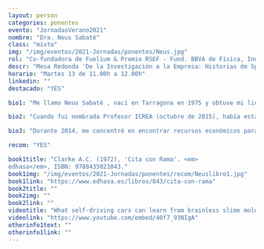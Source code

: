 ```yaml
---
layout: person
categories: ponentes
evento: "JornadasVerano2021"
nombre: "Dra. Neus Sabaté"
class: "mixto"
img: "/img/eventos/2021-Jornadas/ponentes/Neus.jpg"
rol: "Co-fundadora de Fuelium & Premio RSEF - Fund. BBVA de Física, Innovación y Tecn. 2020"
descr: "Mesa Redonda 'De la Investigación a la Empresa: Historias de Spin-offs'"
horario: "Martes 13 de 11.00h a 12.00h"
linkedin: ""
destacado: "YES"

bio1: "Me llamo Neus Sabaté , nací en Tarragona en 1975 y obtuve mi licenciatura en Física en 1998. Posteriormente realicé la tesis doctoral en el campo de los microsensores de flujo y obtuve el grado de Doctora en Físicas en 2003."

bio2: "Cuando fui nombrada Profesor ICREA (octubre de 2015), había estado trabajando en el Instituto de Microeléctrica de Barcelona como Junior Postdoc (2006-2007), así como un investigador Ramón y Cajal (2008-2015) durante nueve años. A lo largo de ese período, me convertí en una experta en dispositivos de células de microcombustible, que desarrollé desde muchos enfoques diferentes en términos de materiales (silicio, cerámica, vidrio, laminados de plástico), catalizadores (metales nobles, microbios y enzimas) y combustibles (alcohol, hidrógeno , acetato, glucosa). Al buscar aplicaciones en las que las micropilas pudieran presentar más ventajas que las bien establecidas pilas de botón, se me ocurrió la idea innovadora de desarrollar celdas de combustible de papel de un solo uso que pudieran generar energía a partir de líquidos fisiológicos (sangre, orina, sudor) para proporcionar energía sostenible y asequible a dispositivos de diagnóstico."

bio3: "Durante 2014, me concentré en encontrar recursos económicos para desarrollar este concepto y exploré dos caminos diferentes en paralelo: presenté la idea a un programa de emprendimiento para tecnologías limpias financiado por Repsol y al mismo tiempo presenté una propuesta de investigación en una convocatoria ERC Consolidator. Tuve éxito en ambas aplicaciones, por lo que 2015 fue un año extremadamente laborioso: participé en el programa de emprendedores, cofundé una empresa spin-off (Fuelium) y comencé a gestionar un proyecto ERC de 1.9 millones de presupuesto, que ha dado lugar a dispositivos de un solo uso baratos y sostenibles con aplicaciones en diversos campos del diagnóstico."

recom: "YES"

book1title: "Clarke A.C. (1972), 'Cita con Rama'. <em>
edhasa</em>, ISBN: 9788435021043."
book1img: "/img/eventos/2021-Jornadas/ponentes/recom/Neuslibro1.jpg"
book1link: "https://www.edhasa.es/libros/843/cita-con-rama"
book2title: ""
book2img: ""
book2link: ""
videotitle: "What self-driving cars can learn from brainless slime mold"
videolink: "https://www.youtube.com/embed/40f7_93NIgA"
otherinfo1text: ""
otherinfo1link: ""
---
```

